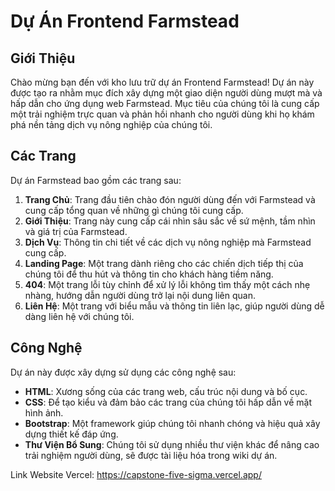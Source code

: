 # Dự Án Frontend Farmstead

## Giới Thiệu

Chào mừng bạn đến với kho lưu trữ dự án Frontend Farmstead! Dự án này được tạo ra nhằm mục đích xây dựng một giao diện người dùng mượt mà và hấp dẫn cho ứng dụng web Farmstead. Mục tiêu của chúng tôi là cung cấp một trải nghiệm trực quan và phản hồi nhanh cho người dùng khi họ khám phá nền tảng dịch vụ nông nghiệp của chúng tôi.

## Các Trang

Dự án Farmstead bao gồm các trang sau:

1. **Trang Chủ**: Trang đầu tiên chào đón người dùng đến với Farmstead và cung cấp tổng quan về những gì chúng tôi cung cấp.
2. **Giới Thiệu**: Trang này cung cấp cái nhìn sâu sắc về sứ mệnh, tầm nhìn và giá trị của Farmstead.
3. **Dịch Vụ**: Thông tin chi tiết về các dịch vụ nông nghiệp mà Farmstead cung cấp.
4. **Landing Page**: Một trang dành riêng cho các chiến dịch tiếp thị của chúng tôi để thu hút và thông tin cho khách hàng tiềm năng.
5. **404**: Một trang lỗi tùy chỉnh để xử lý lỗi không tìm thấy một cách nhẹ nhàng, hướng dẫn người dùng trở lại nội dung liên quan.
6. **Liên Hệ**: Một trang với biểu mẫu và thông tin liên lạc, giúp người dùng dễ dàng liên hệ với chúng tôi.

## Công Nghệ

Dự án này được xây dựng sử dụng các công nghệ sau:

- **HTML**: Xương sống của các trang web, cấu trúc nội dung và bố cục.
- **CSS**: Để tạo kiểu và đảm bảo các trang của chúng tôi hấp dẫn về mặt hình ảnh.
- **Bootstrap**: Một framework giúp chúng tôi nhanh chóng và hiệu quả xây dựng thiết kế đáp ứng.
- **Thư Viện Bổ Sung**: Chúng tôi sử dụng nhiều thư viện khác để nâng cao trải nghiệm người dùng, sẽ được tài liệu hóa trong wiki dự án.

Link Website Vercel: https://capstone-five-sigma.vercel.app/

